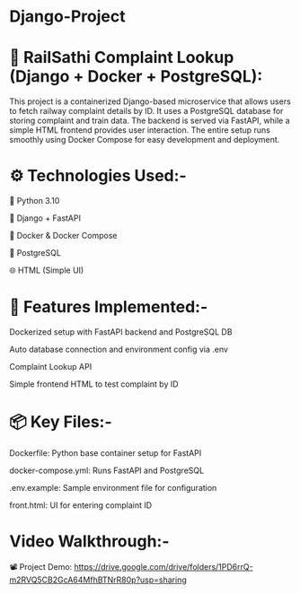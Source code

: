 # Django-Project

# 🚆 RailSathi Complaint Lookup (Django + Docker + PostgreSQL):

This project is a containerized Django-based microservice that allows users to fetch railway complaint details by ID. It uses a PostgreSQL database for storing complaint and train data. The backend is served via FastAPI, while a simple HTML frontend provides user interaction. The entire setup runs smoothly using Docker Compose for easy development and deployment.

# ⚙️ Technologies Used:-

🐍 Python 3.10

🧱 Django + FastAPI

🐳 Docker & Docker Compose

🐘 PostgreSQL

🌐 HTML (Simple UI)

# 🧪 Features Implemented:-

Dockerized setup with FastAPI backend and PostgreSQL DB

Auto database connection and environment config via .env

Complaint Lookup API

Simple frontend HTML to test complaint by ID

# 📦 Key Files:-

Dockerfile: Python base container setup for FastAPI

docker-compose.yml: Runs FastAPI and PostgreSQL

.env.example: Sample environment file for configuration

front.html: UI for entering complaint ID

# Video Walkthrough:-

📽️ Project Demo: https://drive.google.com/drive/folders/1PD6rrQ-m2RVQ5CB2GcA64MfhBTNrR80p?usp=sharing
